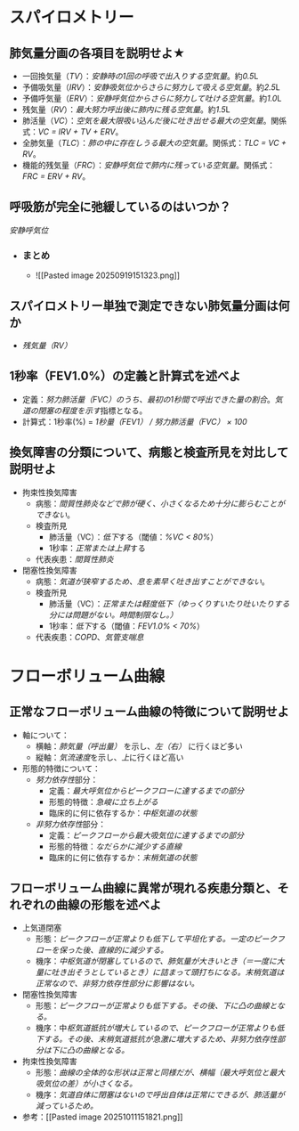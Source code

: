 # スパイロメトリー
## 肺気量分画の各項目を説明せよ★
- 一回換気量（*TV*）：*安静時の1回の呼吸で出入りする空気量*。約*0.5*L
- 予備吸気量（*IRV*）：*安静吸気位からさらに努力して吸える空気量*。約*2.5*L
- 予備呼気量（*ERV*）：*安静呼気位からさらに努力して吐ける空気量*。約*1.0*L
- 残気量（*RV*）：*最大努力呼出後に肺内に残る空気量*。約*1.5*L
- 肺活量（*VC*）：*空気を最大限吸い込んだ後に吐き出せる最大の空気量*。関係式：*VC = IRV + TV + ERV*。
- 全肺気量（*TLC*）：*肺の中に存在しうる最大の空気量*。関係式：*TLC = VC + RV*。
- 機能的残気量（*FRC*）：*安静呼気位で肺内に残っている空気量*。関係式：*FRC = ERV + RV*。
## 呼吸筋が完全に弛緩しているのはいつか？
*安静呼気位*
- ### まとめ
	- ![[Pasted image 20250919151323.png]]

## スパイロメトリー単独で測定できない肺気量分画は何か
- *残気量（RV）*

## 1秒率（FEV1.0%）の定義と計算式を述べよ
- 定義：*努力肺活量（FVC）のうち、最初の1秒間で呼出できた量の割合*。*気道の閉塞の程度を示す*指標となる。
- 計算式：1秒率(%) = *1秒量（FEV1） / 努力肺活量（FVC） × 100*

## 換気障害の分類について、病態と検査所見を対比して説明せよ
- 拘束性換気障害
    - 病態：*間質性肺炎などで肺が硬く、小さくなるため十分に膨らむことができない*。
    - 検査所見
        - 肺活量（VC）：*低下*する（閾値：*%VC < 80%*）
        - 1秒率：*正常または上昇*する
    - 代表疾患：*間質性肺炎*
- 閉塞性換気障害
    - 病態：*気道が狭窄するため、息を素早く吐き出すことができない*。
    - 検査所見
        - 肺活量（VC）：*正常または軽度低下（ゆっくりすいたり吐いたりする分には問題がない。時間制限なし。）*
        - 1秒率：*低下*する（閾値：*FEV1.0% < 70%*）
    - 代表疾患：*COPD*、*気管支喘息*

# フローボリューム曲線
## 正常なフローボリューム曲線の特徴について説明せよ
- 軸について：
	- 横軸：*肺気量（呼出量）* を示し、*左（右）* に行くほど多い
	- 縦軸：*気流速度*を示し、*上*に行くほど高い
- 形態的特徴について：
	- *努力依存性*部分：
		- 定義：*最大呼気位からピークフローに達するまでの部分*
		- 形態的特徴：*急峻に立ち上がる*
		- 臨床的に何に依存するか：*中枢気道の状態*
	- *非努力依存性*部分：
		- 定義：*ピークフローから最大吸気位に達するまでの部分*
		- 形態的特徴：*なだらかに減少する直線*
		- 臨床的に何に依存するか：*末梢気道の状態*
## フローボリューム曲線に異常が現れる疾患分類と、それぞれの曲線の形態を述べよ
- 上気道閉塞
	- 形態：*ピークフローが正常よりも低下して平坦化する。一定のピークフローを保った後、直線的に減少する。*
	- 機序：*中枢気道が閉塞しているので、肺気量が大きいとき（＝一度に大量に吐き出そうとしているとき）に詰まって頭打ちになる。末梢気道は正常なので、非努力依存性部分に影響はない。*
- 閉塞性換気障害
	- 形態：*ピークフローが正常よりも低下する。その後、下に凸の曲線となる。*
	- 機序：中*枢気道抵抗が増大しているので、ピークフローが正常よりも低下する。その後、末梢気道抵抗が急激に増大するため、非努力依存性部分は下に凸の曲線となる。*
- 拘束性換気障害
	- 形態：*曲線の全体的な形状は正常と同様だが、横幅（最大呼気位と最大吸気位の差）が小さくなる。*
	- 機序：*気道自体に閉塞はないので呼出自体は正常にできるが、肺活量が減っているため。*
- 参考：[[Pasted image 20251011151821.png]]